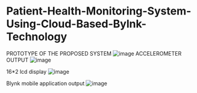 # Patient-Health-Monitoring-System-Using-Cloud-Based-Bylnk-Technology
PROTOTYPE OF THE PROPOSED SYSTEM
![image](https://github.com/saikrishna5555/Patient-Health-Monitoring-System-Using-Cloud-Based-Bylnk-Technology/assets/84697463/a1c93cb5-8acc-44d7-85fb-53d0d0f3ef5a)
ACCELEROMETER OUTPUT 
![image](https://github.com/saikrishna5555/Patient-Health-Monitoring-System-Using-Cloud-Based-Bylnk-Technology/assets/84697463/c1975a5a-42d7-4b85-8ccc-ec0711b9a907)

16*2 lcd display
![image](https://github.com/saikrishna5555/Patient-Health-Monitoring-System-Using-Cloud-Based-Bylnk-Technology/assets/84697463/13f891c4-5cac-4ad0-8ee4-d39361b39074)


Blynk mobile application output
![image](https://github.com/saikrishna5555/Patient-Health-Monitoring-System-Using-Cloud-Based-Bylnk-Technology/assets/84697463/0829940f-c69b-424a-a3a2-d449186e2902)
